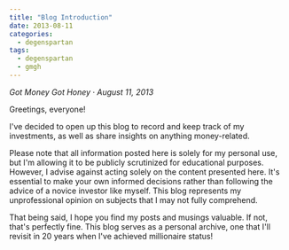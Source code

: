 ```yaml
---
title: "Blog Introduction"
date: 2013-08-11
categories:
  - degenspartan
tags:
  - degenspartan
  - gmgh
---
```


*Got Money Got Honey · August 11, 2013*

Greetings, everyone!

I've decided to open up this blog to record and keep track of my investments, as well as share insights on anything money-related.

Please note that all information posted here is solely for my personal use, but I'm allowing it to be publicly scrutinized for educational purposes. However, I advise against acting solely on the content presented here. It's essential to make your own informed decisions rather than following the advice of a novice investor like myself. This blog represents my unprofessional opinion on subjects that I may not fully comprehend.

That being said, I hope you find my posts and musings valuable. If not, that's perfectly fine. This blog serves as a personal archive, one that I'll revisit in 20 years when I've achieved millionaire status!
